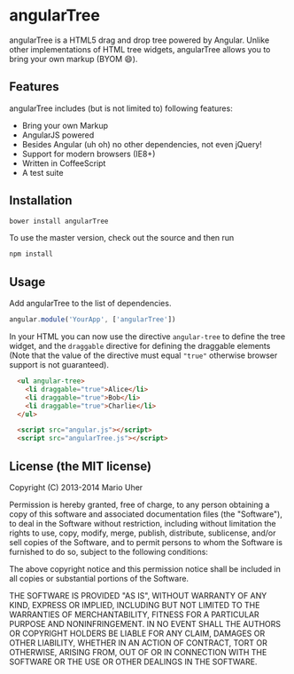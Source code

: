 # angularTree

angularTree is a HTML5 drag and drop tree powered by Angular. Unlike other implementations of HTML tree widgets, angularTree allows you to bring your own markup (BYOM 😄).

## Features

angularTree includes (but is not limited to) following features:

* Bring your own Markup
* AngularJS powered
* Besides Angular (uh oh) no other dependencies, not even jQuery!
* Support for modern browsers (IE8+)
* Written in CoffeeScript
* A test suite

## Installation

```sh
bower install angularTree
```

To use the master version, check out the source and then run
```sh
npm install
```

## Usage

Add angularTree to the list of dependencies.

```js
angular.module('YourApp', ['angularTree'])
```

In your HTML you can now use the directive `angular-tree` to define the tree widget, and the `draggable` directive for defining the draggable elements (Note that the value of the directive must equal `"true"` otherwise browser support is not guaranteed).

```html
  <ul angular-tree>
    <li draggable="true">Alice</li>
    <li draggable="true">Bob</li>
    <li draggable="true">Charlie</li>
  </ul>

  <script src="angular.js"></script>
  <script src="angularTree.js"></script>
```

## License (the MIT license)

Copyright (C) 2013-2014 Mario Uher

Permission is hereby granted, free of charge, to any person obtaining a copy of this software and associated documentation files (the "Software"), to deal in the Software without restriction, including without limitation the rights to use, copy, modify, merge, publish, distribute, sublicense, and/or sell copies of the Software, and to permit persons to whom the Software is furnished to do so, subject to the following conditions:

The above copyright notice and this permission notice shall be included in all copies or substantial portions of the Software.

THE SOFTWARE IS PROVIDED "AS IS", WITHOUT WARRANTY OF ANY KIND, EXPRESS OR IMPLIED, INCLUDING BUT NOT LIMITED TO THE WARRANTIES OF MERCHANTABILITY, FITNESS FOR A PARTICULAR PURPOSE AND NONINFRINGEMENT. IN NO EVENT SHALL THE AUTHORS OR COPYRIGHT HOLDERS BE LIABLE FOR ANY CLAIM, DAMAGES OR OTHER LIABILITY, WHETHER IN AN ACTION OF CONTRACT, TORT OR OTHERWISE, ARISING FROM, OUT OF OR IN CONNECTION WITH THE SOFTWARE OR THE USE OR OTHER DEALINGS IN THE SOFTWARE.
